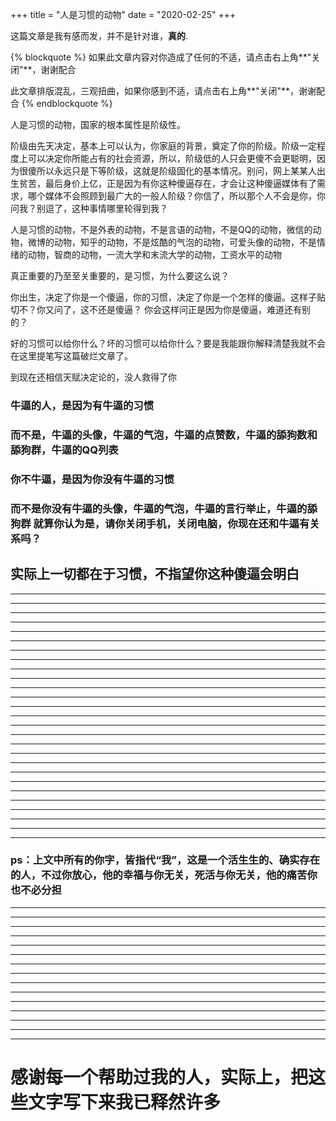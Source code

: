 +++
title = "人是习惯的动物"
date = "2020-02-25"
+++

这篇文章是我有感而发，并不是针对谁，**真的**.

{% blockquote %}
如果此文章内容对你造成了任何的不适，请点击右上角**"关闭"**，谢谢配合

此文章排版混乱，三观扭曲，如果你感到不适，请点击右上角**"关闭"**，谢谢配合
{% endblockquote %}

人是习惯的动物，国家的根本属性是阶级性。


阶级由先天决定，基本上可以认为，你家庭的背景，奠定了你的阶级。阶级一定程度上可以决定你所能占有的社会资源，所以，阶级低的人只会更傻不会更聪明，因为很傻所以永远只是下等阶级，这就是阶级固化的基本情况。别问，网上某某人出生贫苦，最后身价上亿，正是因为有你这种傻逼存在，才会让这种傻逼媒体有了需求，哪个媒体不会照顾到最广大的一般人阶级？你信了，所以那个人不会是你，你问我？别逗了，这种事情哪里轮得到我？


人是习惯的动物，不是外表的动物，不是言语的动物，不是QQ的动物，微信的动物，微博的动物，知乎的动物，不是炫酷的气泡的动物，可爱头像的动物，不是情绪的动物，智商的动物，一流大学和末流大学的动物，工资水平的动物

真正重要的乃至至关重要的，是习惯，为什么要这么说？

你出生，决定了你是一个傻逼，你的习惯，决定了你是一个怎样的傻逼。这样子贴切不？你又问了，这不还是傻逼？
你会这样问正是因为你是傻逼，难道还有别的？


好的习惯可以给你什么？坏的习惯可以给你什么？要是我能跟你解释清楚我就不会在这里提笔写这篇破烂文章了。


到现在还相信天赋决定论的，没人救得了你


### 牛逼的人，是因为有牛逼的习惯

### 而不是，牛逼的头像，牛逼的气泡，牛逼的点赞数，牛逼的舔狗数和舔狗群，牛逼的QQ列表

### 你不牛逼，是因为你没有牛逼的习惯

### 而不是你没有牛逼的头像，牛逼的气泡，牛逼的言行举止，牛逼的舔狗群 就算你认为是，请你关闭手机，关闭电脑，你现在还和牛逼有关系吗？

## 实际上一切都在于习惯，不指望你这种傻逼会明白



----------------------------------------------


-----------------------------------------------

----------------------------------------------
----------------------------------------------


-----------------------------------------------

----------------------------------------------
----------------------------------------------


-----------------------------------------------

----------------------------------------------
----------------------------------------------


-----------------------------------------------

----------------------------------------------
----------------------------------------------


-----------------------------------------------

----------------------------------------------
----------------------------------------------


-----------------------------------------------

----------------------------------------------
----------------------------------------------


-----------------------------------------------

----------------------------------------------
----------------------------------------------


-----------------------------------------------

----------------------------------------------
----------------------------------------------


-----------------------------------------------

---------------------------------------------

### ps：上文中所有的你字，皆指代“我”，这是一个活生生的、确实存在的人，不过你放心，他的幸福与你无关，死活与你无关，他的痛苦你也不必分担

----------------------------------------------


-----------------------------------------------

----------------------------------------------
----------------------------------------------


-----------------------------------------------

----------------------------------------------
----------------------------------------------


-----------------------------------------------

----------------------------------------------
----------------------------------------------


-----------------------------------------------

----------------------------------------------
----------------------------------------------


-----------------------------------------------

----------------------------------------------
# 感谢每一个帮助过我的人，实际上，把这些文字写下来我已释然许多






